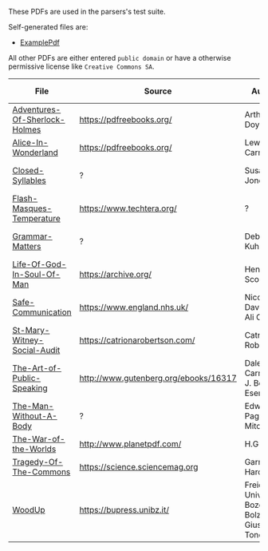 These PDFs are used in the parsers's test suite.

Self-generated files are:

- [ExamplePdf](ExamplePdf.pdf)

All other PDFs are either entered `public domain` or have a otherwise permissive license like `Creative Commons SA`.

| File          | Source        | Author        | License Information |
| ------------- | ------------- | ------------- | ------------------- |
| [Adventures-Of-Sherlock-Holmes](Adventures-Of-Sherlock-Holmes.pdf) | https://pdfreebooks.org/ | Arthur Doyle | Public Domain |
| [Alice-In-Wonderland](Alice-In-Wonderland.pdf) | https://pdfreebooks.org/ | Lewis Carroll | Public Domain |
| [Closed-Syllables](Closed-Syllables.pdf) | ? | Susan Jones | Creative Commons BY 4.0 |
| [Flash-Masques-Temperature](Flash-Masques-Temperature.pdf) | https://www.techtera.org/ | ? | Creative Commons BY 4.0 |
| [Grammar-Matters](Grammar-Matters.pdf) | ? | Debbie Kuhlmann | Creative Commons BY 4.0 |
| [Life-Of-God-In-Soul-Of-Man](lLife-Of-God-In-Soul-Of-Man.pdf) | https://archive.org/ | Henry Scougal | Public Domain |
| [Safe-Communication](Safe-Communication.pdf) | https://www.england.nhs.uk/ | Nicola Davey & Ali Cole | Creative Commons BY 4.0 |
| [St-Mary-Witney-Social-Audit](St-Mary-Witney-Social-Audit.pdf) | https://catrionarobertson.com/ | Catriona Robertson | Creative Commons BY 4.0 |
| [The-Art-of-Public-Speaking](The-Art-of-Public-Speaking.pdf) | http://www.gutenberg.org/ebooks/16317 | Dale Carnagey, J. Berg Esenwein | Project Gutenberg License|
| [The-Man-Without-A-Body](The-Man-Without-A-Body) | ? | Edward Page Mitchell | Public Domain |
| [The-War-of-the-Worlds](The-War-of-the-Worlds.pdf) | http://www.planetpdf.com/ | H.G Wells | Public Domain |
| [Tragedy-Of-The-Commons](Tragedy-Of-The-Commons.pdf) | https://science.sciencemag.org | Garrett Hardin | Public Domain |
| [WoodUp](WoodUp.pdf) | https://bupress.unibz.it/ | Freie Universität Bozen-Bolzano / Giustino Tonon | | Creative Commons BY 4.0 |
